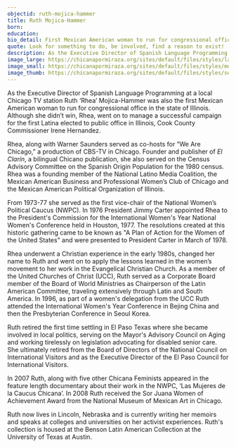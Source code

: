 ```yaml
---
objectid: ruth-mojica-hammer
title: Ruth Mojica-Hammer
born:
education:
bio_detail: First Mexican American woman to run for congressional office in the state of Illinois, 1972. Founder, Mexican American Business and Professional Women's Club of Chicago
quote: Look for something to do, be involved, find a reason to exist!
description: As the Executive Director of Spanish Language Programming at a local Chicago TV station Ruth ‘Rhea’ Mojica-Hammer was also the first Mexican American woman to run for congressional office in the state of Illinois. Although she didn’t win, Rhea, went on to manage a successful campaign for the first Latina elected to public office in Illinois, Cook County Commissioner Irene Hernandez.
image_large: https://chicanapormiraza.org/sites/default/files/styles/large/public/1401_011_NDLSR_112714_506.jpg
image_small: https://chicanapormiraza.org/sites/default/files/styles/medium/public/1401_011_NDLSR_112714_506.jpg
image_thumb: https://chicanapormiraza.org/sites/default/files/styles/square_thumbnail/public/1401_011_NDLSR_112714_506.jpg
---
```


As the Executive Director of Spanish Language Programming at a local Chicago TV station Ruth ‘Rhea’ Mojica-Hammer was also the first Mexican American woman to run for congressional office in the state of Illinois. Although she didn’t win, Rhea, went on to manage a successful campaign for the first Latina elected to public office in Illinois, Cook County Commissioner Irene Hernandez.

Rhea, along with Warner Saunders served as co-hosts for “We Are Chicago,” a production of CBS-TV in Chicago. Founder and publisher of _El Clarín_, a bilingual Chicano publication, she also served on the Census Advisory Committee on the Spanish Origin Population for the 1980 census. Rhea was a founding member of the National Latino Media Coalition, the Mexican American Business and Professional Women’s Club of Chicago and the Mexican American Political Organization of Illinois.

From 1973-77 she served as the first vice-chair of the National Women’s Political Caucus (NWPC). In 1976 President Jimmy Carter appointed Rhea to the President's Commission for the International Women's Year National Women's Conference held in Houston, 1977. The resolutions created at this historic gathering came to be known as "A Plan of Action for the Women of the United States" and were presented to President Carter in March of 1978.

Rhea underwent a Christian experience in the early 1980s, changed her name to Ruth and went on to apply the lessons learned in the women’s movement to her work in the Evangelical Christian Church. As a member of the United Churches of Christ (UCC), Ruth served as a Corporate Board member of the Board of World Ministries as Chairperson of the Latin American Committee, traveling extensively through Latin and South America. In 1996, as part of a women's delegation from the UCC Ruth attended the International Women's Year Conference in Bejing China and then the Presbyterian Conference in Seoul Korea.

Ruth retired the first time settling in El Paso Texas where she became involved in local politics, serving on the Mayor's Advisory Council on Aging and working tirelessly on legislation advocating for disabled senior care. She ultimately retired from the Board of Directors of the National Council on International Visitors and as the Executive Director of the El Paso Council for International Visitors.

In 2007 Ruth, along with five other Chicana Feminists appeared in the feature length documentary about their work in the NWPC, ‘Las Mujeres de la Caucus Chicana’. In 2008 Ruth received the Sor Juana Women of Achievement Award from the National Museum of Mexican Art in Chicago.

Ruth now lives in Lincoln, Nebraska and is currently writing her memoirs and speaks at colleges and universities on her activist experiences. Ruth's collection is housed at the Benson Latin American Collection at the University of Texas at Austin.

